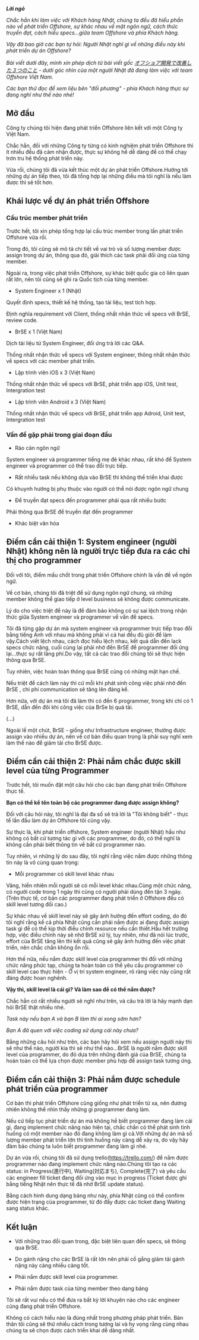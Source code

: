 ***Lời ngỏ***

*Chắc hẳn khi làm việc với Khách hàng Nhật, chúng ta đều đã hiểu phần nào về phát triển Offshore, sự khác nhau về mặt ngôn ngữ, cách thức truyền đạt, cách hiểu specs...giữa team Offshore và phía Khách hàng.*

*Vậy đã bao giờ các bạn tự hỏi: Người Nhật nghĩ gì về những điều này khi phát triển dự án Offshore?*

*Bài viết dưới đây, mình xin phép dịch từ bài viết gốc [オフショア開発で改善した３つのこと](https://qiita.com/platyceroom/items/1802dcd9b6e9a549cbd0) - dưới góc nhìn của một người Nhật đã đang làm việc với team Offshore Việt Nam.*

*Các bạn thử đọc để xem liệu bên "đối phương" - phía Khách hàng thực sự đang nghĩ như thế nào nhé!*


## Mở đầu
Công ty chúng tôi hiện đang phát triển Offshore liên kết với một Công ty Việt Nam.

Chắc hẳn, đối với những Công ty từng có kinh nghiệm phát triển Offshore thì ít nhiều đều đã cảm nhận được, thực sự không hề dễ dàng để có thể chạy trơn tru hệ thống phát triển này.

Vừa rồi, chúng tôi đã vừa kết thúc một dự án phát triển Offshore.Hướng tới những dự án tiếp theo, tôi đã tổng hợp lại những điều mà tôi nghĩ là nếu làm được thì sẽ tốt hơn.

## Khái lược về dự án phát triển Offshore
### Cấu trúc member phát triển

Trước hết, tôi xin phép tổng hợp lại cấu trúc member trong lần phát triển Offshore vừa rồi.

Trong đó, tôi cũng sẽ mô tả chi tiết về vai trò và số lượng member được assign trong dự án, thông qua đó, giải thích các task phải đối ứng của từng member.

Ngoài ra, trong việc phát triển Offshore, sự khác biệt quốc gia có liên quan rất lớn, nên tôi cũng sẽ ghi ra Quốc tịch của từng member.

* System Engineer x 1 (Nhật)

Quyết định specs, thiết kế hệ thống, tạo tài liệu, test tích hợp.

Định nghĩa requirement với Client, thống nhất nhận thức về specs với BrSE, review code.

* BrSE x 1 (Việt Nam)

Dịch tài liệu từ System Engineer, đối ứng trả lời các Q&A.

Thống nhất nhận thức về specs với System engineer, thông nhất nhận thức về specs với các member phát triển.

* Lập trình viên iOS x 3 (Việt Nam)

Thống nhất nhận thức về specs với BrSE, phát triển app iOS, Unit test, Intergration test

* Lập trình viên Android x 3 (Việt Nam)

Thống nhất nhận thức về specs với BrSE, phát triển app Adroid, Unit test, Intergration test


### Vấn đề gặp phải trong giai đoạn đầu

* Rào cản ngôn ngữ

System engineer và programmer tiếng mẹ đẻ khác nhau, rất khó để System engineer và programmer có thể trao đổi trực tiếp.

* Rất nhiều task nếu không dựa vào BrSE thì không thể triển khai được

Có khuynh hướng bị phụ thuộc vào người có thể nói được ngôn ngữ chung

* Để truyền đạt specs đến programmer phải qua rất nhiều bước

Phải thông qua BrSE để truyền đạt đến programmer

* Khác biệt văn hóa

## Điểm cần cải thiện 1: System engineer (người Nhật) không nên là người trực tiếp đưa ra các chỉ thị cho programmer

Đối với tôi, điểm mấu chốt trong phát triển Offshore chính là vấn đề về ngôn ngữ.

Về cơ bản, chúng tôi đã triệt để sử dụng ngôn ngữ chung, và những member không thể giao tiếp ở level business sẽ không được communicate.

Lý do cho việc triệt để này là để đảm bảo không có sự sai lệch trong nhận thức giữa System engineer và programmer về vấn đề specs.

Tôi đã từng gặp dự án mà system engineer và programmer trực tiếp trao đổi bằng tiếng Anh với nhau mà không phải vì cả hai đều đủ giỏi để làm vậy.Cách viết lệch nhau, cách đọc hiểu lệch nhau, kết quả dẫn đến lack specs chức năng, cuối cùng lại phải nhờ đến BrSE để programmer đối ứng lại...thực sự rất lãng phí.Do vậy, tất cả các trao đổi chúng tôi sẽ thực hiện thông qua BrSE.

Tuy nhiên, việc hoàn toàn thông qua BrSE cũng có những mặt hạn chế.

Nếu triệt để cách làm này thì cứ mỗi khi phát sinh công việc phải nhờ đến BrSE , chi phí communication sẽ tăng lên đáng kể.

Hơn nữa, với dự án mà tôi đã làm thì có đến 6 programmer, trong khi chỉ có 1 BrSE, dẫn đến đôi khi công việc của BrSe bị quá tải.

(...)

Ngoài lề một chút, BrSE - giống như Infrastructure engineer, thường được assign vào nhiều dự án, nên về cơ bản điều quan trọng là phải suy nghĩ xem làm thế nào để giảm tải cho BrSE được.

## Điểm cần cải thiện 2: Phải nắm chắc được skill level của từng Programmer

Trước hết, tôi muốn đặt một câu hỏi cho các bạn đang phát triển Offshore thực tế.

**Bạn có thể kể tên toàn bộ các programmer đang được assign không?**

Đối với câu hỏi này, tôi nghĩ là đại đa số sẽ trả lời là "Tôi không biết" - thực tế lần đầu làm dự án Offshore tôi cũng vậy.

Sự thực là, khi phát triển offshore, System engineer (người Nhật) hầu như không có bất cứ tương tác gì với các programmer, do đó, có thể nghĩ là không cần phải biết thông tin về bất cứ programmer nào.

Tuy nhiên, vì những lý do sau đây, tôi nghĩ rằng việc nắm được những thông tin này là vô cùng quan trọng:

* Mỗi programmer có skill level khác nhau

Vâng, hiển nhiên mỗi người sẽ có mỗi level khác nhau.Cùng một chức năng, có người code trong 1 ngày thì cũng có người phải dùng đến tận 3 ngày.(Trên thực tế, cơ bản các programmer đang phát triển ở Offshore đều có skill level tương đối cao.)

Sự khác nhau về skill level này sẽ gây ảnh hưởng đến effort coding, do đó tôi nghĩ rằng kể cả phía Nhật cũng cần phải nắm được ai đang được assign task gì để có thể kịp thời điều chỉnh resource nếu cần thiết.Hầu hết trường hợp, việc điều chỉnh này sẽ nhờ BrSE xử lý, tuy nhiên, như đã nói lúc trước, effort của BrSE tăng lên thì kết quả cũng sẽ gây ảnh hưởng đến việc phát triển, nên chắc chắn không ổn rồi.

Hơn thế nữa, nếu nắm được skill level của programmer thì đối với những chức năng phức tạp, chúng ta hoàn toàn có thể yêu cầu programmer có skill level cao thực hiện - Ở vị trí system engineer, rõ ràng việc này cũng rất đáng được hoan nghênh.

**Vậy thì, skill level là cái gì? Và làm sao để có thể nắm được?**

Chắc hẳn có rất nhiều người sẽ nghĩ như trên, và câu trả lời là hãy mạnh dạn hỏi BrSE thật nhiều nhé.

*Task này nếu bạn A và bạn B làm thì ai xong sớm hơn?*

*Bạn A đã quen với việc coding sử dụng cái này chưa?*

Bằng những câu hỏi như trên, các bạn hãy hỏi xem nếu assign người này thì sẽ như thế nào, người kia thì sẽ như thế nào...BrSE là người nắm được skill level của programmer, do đó dựa trên những đánh giá của BrSE, chúng ta hoàn toàn có thể lựa chọn được member phù hợp để assign task tương ứng.

## Điểm cần cải thiện 3: Phải nắm được schedule phát triển của programmer

Cơ bản thì phát triển Offshore cũng giống như phát triển từ xa, nên đương nhiên không thể nhìn thấy những gì programmer đang làm.

Nếu cứ tiếp tục phát triển dự án mà không hề biết programmer đang làm cái gì, đang implement chức năng nào hiện tại, chắc chắn có thể phát sinh tình huống có một member nào đó đang không làm gì cả.Với những dự án mà số lượng member phát triển lớn thì tình huống này càng dễ xảy ra, do vậy hãy đảm bảo chúng ta luôn biết programmer đang làm gì nhé.

Dự án vừa rồi, chúng tôi đã sử dụng trello(https://trello.com/) để nắm được programmer nào đang implement chức năng nào.Chúng tôi tạo ra các status: in Progress(進行中), Waiting(対応まち), Complete(完了) và yêu cầu các engineer fill ticket đang đối ứng vào mục in progress (Ticket được ghi bằng tiếng Nhật nên thực tế đã nhờ BrSE update status).

Bằng cách hình dung dạng bảng như này, phía Nhật cũng có thể confirm được hiện trạng của programmer, từ đó đẩy được các ticket đang Waiting sang status khác.

## Kết luận

* Với những trao đổi quan trong, đặc biệt liên quan đến specs, sẽ thông qua BrSE.

* Do gánh nặng cho các BrSE là rất lớn nên phải cố gắng giảm tải gánh nặng này càng nhiều càng tốt.

* Phải nắm được skill level của programmer.

* Phải nắm được task của từng member theo dạng bảng

Tôi sẽ rất vui nếu có thể đưa ra bất kỳ lời khuyên nào cho các engineer cũng đang phát triển Offshore.

Không có cách hiểu nào là đúng nhất trong phương pháp phát triển. Bản thân tôi cũng sẽ thử nhiều cách trong tương lai và hy vọng rằng cùng nhau chúng ta sẽ chọn được cách triển khai dễ dàng nhất.